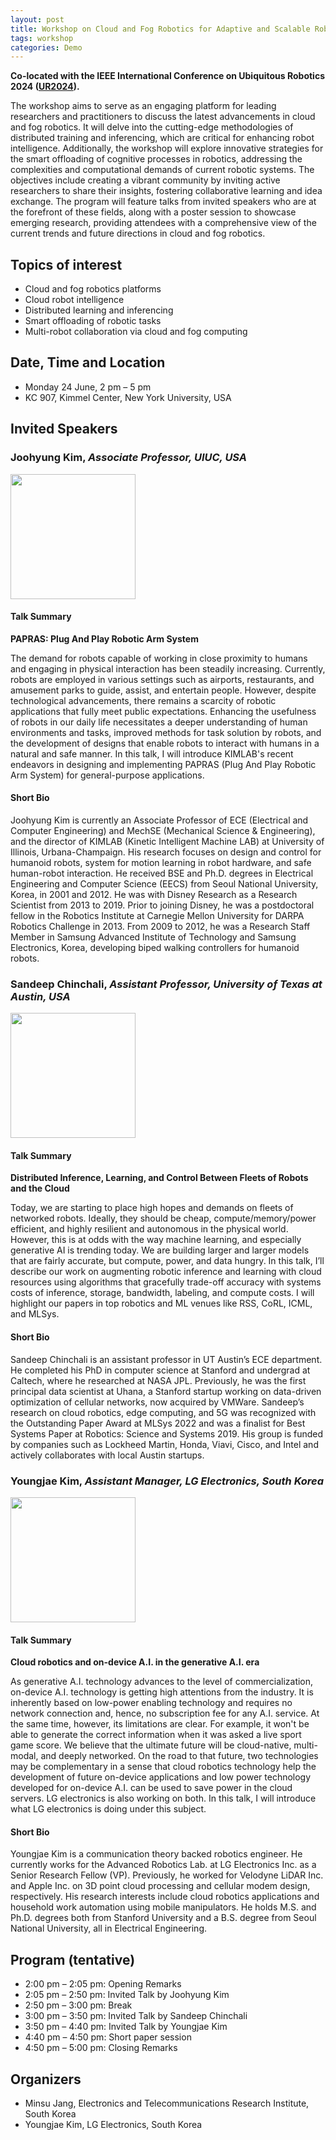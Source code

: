 ```yaml
---
layout: post
title: Workshop on Cloud and Fog Robotics for Adaptive and Scalable Robot Applications 2024
tags: workshop
categories: Demo
---
```


**Co-located with the IEEE International Conference on Ubiquitous Robotics 2024 ([UR2024](https://2024.ubiquitousrobots.org/)).**

The workshop aims to serve as an engaging platform for leading researchers and practitioners to discuss the latest advancements in cloud and fog robotics. It will delve into the cutting-edge methodologies of distributed training and inferencing, which are critical for enhancing robot intelligence. Additionally, the workshop will explore innovative strategies for the smart offloading of cognitive processes in robotics, addressing the complexities and computational demands of current robotic systems. The objectives include creating a vibrant community by inviting active researchers to share their insights, fostering collaborative learning and idea exchange. The program will feature talks from invited speakers who are at the forefront of these fields, along with a poster session to showcase emerging research, providing attendees with a comprehensive view of the current trends and future directions in cloud and fog robotics.

## Topics of interest
* Cloud and fog robotics platforms
* Cloud robot intelligence
* Distributed learning and inferencing
* Smart offloading of robotic tasks
* Multi-robot collaboration via cloud and fog computing

## Date, Time and Location
* Monday 24 June, 2 pm – 5 pm
* KC 907, Kimmel Center, New York University, USA

## Invited Speakers

### Joohyung Kim, *Associate Professor, UIUC, USA*

<img src="https://ws.engr.illinois.edu/directory/viewphoto.aspx?photo=12755&s=300" style="height:200;" />


#### Talk Summary

**PAPRAS: Plug And Play Robotic Arm System**

The demand for robots capable of working in close proximity to humans and engaging in physical interaction has been steadily increasing. Currently, robots are employed in various settings such as airports, restaurants, and amusement parks to guide, assist, and entertain people. However, despite technological advancements, there remains a scarcity of robotic applications that fully meet public expectations. Enhancing the usefulness of robots in our daily life necessitates a deeper understanding of human environments and tasks, improved methods for task solution by robots, and the development of designs that enable robots to interact with humans in a natural and safe manner. In this talk, I will introduce KIMLAB's recent endeavors in designing and implementing PAPRAS (Plug And Play Robotic Arm System) for general-purpose applications.

#### Short Bio

Joohyung Kim is currently an Associate Professor of ECE (Electrical and Computer Engineering) and MechSE (Mechanical Science & Engineering), and the director of KIMLAB (Kinetic Intelligent Machine LAB) at University of Illinois, Urbana-Champaign. His research focuses on design and control for humanoid robots, system for motion learning in robot hardware, and safe human-robot interaction. He received BSE and Ph.D. degrees in Electrical Engineering and Computer Science (EECS) from Seoul National University, Korea, in 2001 and 2012. He was with Disney Research as a Research Scientist from 2013 to 2019. Prior to joining Disney, he was a postdoctoral fellow in the Robotics Institute at Carnegie Mellon University for DARPA Robotics Challenge in 2013. From 2009 to 2012, he was a Research Staff Member in Samsung Advanced Institute of Technology and Samsung Electronics, Korea, developing biped walking controllers for humanoid robots.


### Sandeep Chinchali, *Assistant Professor, University of Texas at Austin, USA*

<img src="https://media.licdn.com/dms/image/D5603AQHZSavAhsIrWA/profile-displayphoto-shrink_200_200/0/1708235387602?e=2147483647&v=beta&t=ltWQ_5Bo4n1tzdJ7SH8olhK36WUM4rPXqhqYbEQI-yA" style="height:200;" />


#### Talk Summary

**Distributed Inference, Learning, and Control Between Fleets of Robots and the Cloud**

Today, we are starting to place high hopes and demands on fleets of networked robots. Ideally, they should be cheap, compute/memory/power efficient, and highly resilient and autonomous in the physical world. However, this is at odds with the way machine learning, and especially generative AI is trending today. We are building larger and larger models that are fairly accurate, but compute, power, and data hungry. In this talk, I’ll describe our work on augmenting robotic inference and learning with cloud resources using algorithms that gracefully trade-off accuracy with systems costs of inference, storage, bandwidth, labeling, and compute costs. I will highlight our papers in top robotics and ML venues like RSS, CoRL, ICML, and MLSys.

#### Short Bio

Sandeep Chinchali is an assistant professor in UT Austin’s ECE department.  He completed his PhD in computer science at Stanford and undergrad at Caltech, where he researched at NASA JPL. Previously, he was the first principal data scientist at Uhana, a Stanford startup working on data-driven optimization of cellular networks, now acquired by VMWare. Sandeep’s research on cloud robotics, edge computing, and 5G was recognized with the Outstanding Paper Award at MLSys 2022 and was a finalist for Best Systems Paper at Robotics: Science and Systems 2019. His group is funded by companies such as Lockheed Martin, Honda, Viavi, Cisco, and Intel and actively collaborates with local Austin startups.

### Youngjae Kim, *Assistant Manager, LG Electronics, South Korea*
<img src="https://careers.lg.com/images/img_06.png" style="height:200px;" />

#### Talk Summary

**Cloud robotics and on-device A.I. in the generative A.I. era**

As generative A.I. technology advances to the level of commercialization, on-device A.I. technology is getting high attentions from the industry. It is inherently based on low-power enabling technology and requires no network connection and, hence, no subscription fee for any A.I. service. At the same time, however, its limitations are clear. For example, it won't be able to generate the correct information when it was asked a live sport game score. We believe that the ultimate future will be cloud-native, multi-modal, and deeply networked. On the road to that future, two technologies may be complementary in a sense that cloud robotics technology help the development of future on-device applications and low power technology developed for on-device A.I. can be used to save power in the cloud servers. LG electronics is also working on both. In this talk, I will introduce what LG electronics is doing under this subject.

#### Short Bio

Youngjae Kim is a communication theory backed robotics engineer. He currently works for the Advanced Robotics Lab. at LG Electronics Inc. as a Senior Research Fellow (VP). Previously, he worked for Velodyne LiDAR Inc. and Apple Inc. on 3D point cloud processing and cellular modem design, respectively. His research interests include cloud robotics applications and household work automation using mobile manipulators. He holds M.S. and Ph.D. degrees both from Stanford University and a B.S. degree from Seoul National University, all in Electrical Engineering.

## Program (tentative)
* 2:00 pm – 2:05 pm: Opening Remarks
* 2:05 pm – 2:50 pm: Invited Talk by Joohyung Kim
* 2:50 pm – 3:00 pm: Break
* 3:00 pm – 3:50 pm: Invited Talk by Sandeep Chinchali
* 3:50 pm – 4:40 pm: Invited Talk by Youngjae Kim
* 4:40 pm – 4:50 pm: Short paper session
* 4:50 pm – 5:00 pm: Closing Remarks

## Organizers
* Minsu Jang, Electronics and Telecommunications Research Institute, South Korea
* Youngjae Kim, LG Electronics, South Korea
